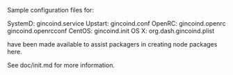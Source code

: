 Sample configuration files for:

SystemD: gincoind.service
Upstart: gincoind.conf
OpenRC:  gincoind.openrc
         gincoind.openrcconf
CentOS:  gincoind.init
OS X:    org.dash.gincoind.plist

have been made available to assist packagers in creating node packages here.

See doc/init.md for more information.
